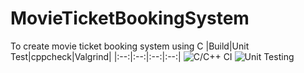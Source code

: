 # MovieTicketBookingSystem
To create movie ticket booking system using C
|Build|Unit Test|cppcheck|Valgrind|
|:--:|:--:|:--:|:--:|
![C/C++ CI](https://github.com/stepin104679/MovieTicketBookingSystem/workflows/C/C++%20CI/badge.svg?branch=main)
![Unit Testing](https://github.com/stepin104679/MovieTicketBookingSystem/workflows/Unit%20Testing/badge.svg?branch=main)

